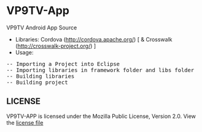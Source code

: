 VP9TV-App
=========

VP9TV Android App Source
- Libraries: Cordova (http://cordova.apache.org/) [ & Crosswalk (http://crosswalk-project.org/) ]
- Usage:
<pre>-- Importing a Project into Eclipse
-- Importing libraries in framework folder and libs folder
-- Building libraries
-- Building project</pre>

<h2>LICENSE</h2>
VP9TV-APP is licensed under the Mozilla Public License, Version 2.0. View the <a href="https://github.com/maxinminax/VP9TV-App/blob/master/android/LICENSE">license file</a>
